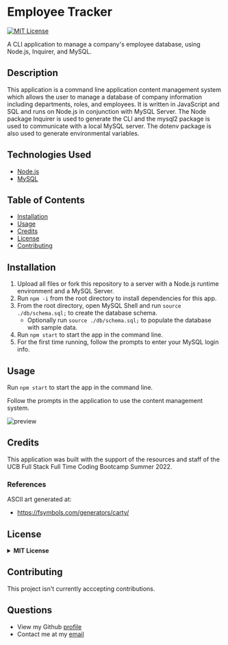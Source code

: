 # Employee Tracker

[![MIT License](https://img.shields.io/badge/License-MIT-green)](#license)

A CLI application to manage a company's employee database, using Node.js, Inquirer, and MySQL.

## Description 
This application is a command line application content management system which allows the user to manage a database of company information including departments, roles, and employees. It is written in JavaScript and SQL and runs on Node.js in conjunction with MySQL Server. The Node package Inquirer is used to generate the CLI and the mysql2 package is used to communicate with a local MySQL server. The dotenv package is also used to generate environmental variables.

## Technologies Used

- [Node.js](https://nodejs.org/)
- [MySQL](https://www.mysql.com/)


## Table of Contents

* [Installation](#installation)
* [Usage](#usage)
* [Credits](#credits)
* [License](#license)
* [Contributing](#contributing)

## Installation
  1. Upload all files or fork this repository to a server with a Node.js runtime environment and a MySQL Server. 
  2. Run `npm -i` from the root directory to install dependencies for this app. 
  3. From the root directory, open MySQL Shell and run `source ./db/schema.sql;` to create the database schema.
      - Optionally run `source ./db/schema.sql;` to populate the database with sample data.
  4. Run `npm start` to start the app in the command line.
  5. For the first time running, follow the prompts to enter your MySQL login info.
  
## Usage 
Run `npm start` to start the app in the command line.

Follow the prompts in the application to use the content management system.

![preview](./assets/preview.gif)

## Credits
This application was built with the support of the resources and staff of the UCB Full Stack Full Time Coding Bootcamp Summer 2022. 

### References
ASCII art generated at:
- https://fsymbols.com/generators/carty/

## License
<details>
  <summary><b>MIT License</b></summary>

```
MIT License

Copyright (c) 2022 seannoh

Permission is hereby granted, free of charge, to any person obtaining a copy
of this software and associated documentation files (the "Software"), to deal
in the Software without restriction, including without limitation the rights
to use, copy, modify, merge, publish, distribute, sublicense, and/or sell
copies of the Software, and to permit persons to whom the Software is
furnished to do so, subject to the following conditions:

The above copyright notice and this permission notice shall be included in all
copies or substantial portions of the Software.

THE SOFTWARE IS PROVIDED "AS IS", WITHOUT WARRANTY OF ANY KIND, EXPRESS OR
IMPLIED, INCLUDING BUT NOT LIMITED TO THE WARRANTIES OF MERCHANTABILITY,
FITNESS FOR A PARTICULAR PURPOSE AND NONINFRINGEMENT. IN NO EVENT SHALL THE
AUTHORS OR COPYRIGHT HOLDERS BE LIABLE FOR ANY CLAIM, DAMAGES OR OTHER
LIABILITY, WHETHER IN AN ACTION OF CONTRACT, TORT OR OTHERWISE, ARISING FROM,
OUT OF OR IN CONNECTION WITH THE SOFTWARE OR THE USE OR OTHER DEALINGS IN THE
SOFTWARE.
```
      
</details>

## Contributing
This project isn't currently acccepting contributions.

## Questions
- View my Github [profile](https://github.com/seannoh)
- Contact me at my [email](mailto:seanoh@ucsb.edu)





